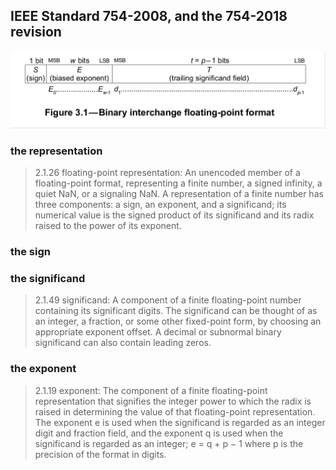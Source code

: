 ## IEEE Standard 754-2008, and the 754-2018 revision

![IEEE 754-2008 figure 3.1](https://github.com/JeffreySarnoff/BitsFields.jl/blob/master/docs/assets/IEEE754/IEEE754-2008_figure3.1.png)

### the representation
> 2.1.26 floating-point representation: An unencoded member of a floating-point format, representing a
finite number, a signed infinity, a quiet NaN, or a signaling NaN. A representation of a finite number has
three components: a sign, an exponent, and a significand; its numerical value is the signed product of its
significand and its radix raised to the power of its exponent.

### the sign
> 

### the significand
> 2.1.49 significand: A component of a finite floating-point number containing its significant digits. The
significand can be thought of as an integer, a fraction, or some other fixed-point form, by choosing an
appropriate exponent offset. A decimal or subnormal binary significand can also contain leading zeros.

### the exponent
> 2.1.19 exponent: The component of a finite floating-point representation that signifies the integer power to
which the radix is raised in determining the value of that floating-point representation. The exponent e is
used when the significand is regarded as an integer digit and fraction field, and the exponent q is used when
the significand is regarded as an integer; e = q + p − 1 where p is the precision of the format in digits.
